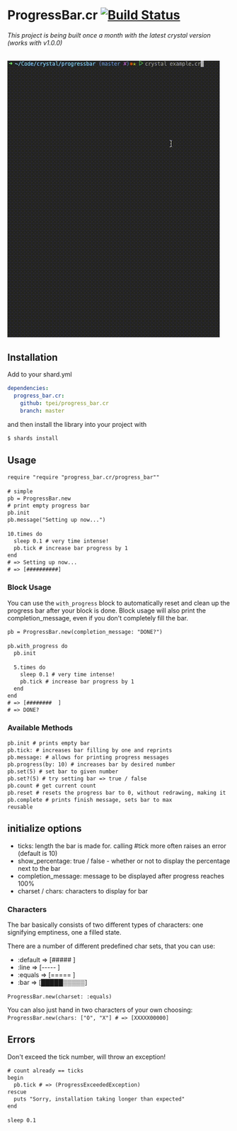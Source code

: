 # ProgressBar.cr [![Build Status](https://travis-ci.org/TPei/progress_bar.cr.svg?branch=master)](https://travis-ci.org/TPei/progress_bar.cr)

###### This project is being built once a month with the latest crystal version (works with v1.0.0)

![progress animation](https://github.com/tpei/progress_bar.cr/raw/master/demo.gif)

## Installation

Add to your shard.yml

```yaml
dependencies:
  progress_bar.cr:
    github: tpei/progress_bar.cr
    branch: master
```

and then install the library into your project with

```bash
$ shards install
```

## Usage

```crystal
require "require "progress_bar.cr/progress_bar""

# simple
pb = ProgressBar.new
# print empty progress bar
pb.init
pb.message("Setting up now...")

10.times do
  sleep 0.1 # very time intense!
  pb.tick # increase bar progress by 1
end
# => Setting up now...
# => [##########]
```

### Block Usage

You can use the `with_progress` block to automatically reset and clean
up the progress bar after your block is done.
Block usage will also print the completion_message, even if you don't
completely fill the bar.

```crystal
pb = ProgressBar.new(completion_message: "DONE?")

pb.with_progress do
  pb.init

  5.times do
    sleep 0.1 # very time intense!
    pb.tick # increase bar progress by 1
  end
end
# => [########  ]
# => DONE?
```

###  Available Methods
```crystal
pb.init # prints empty bar
pb.tick: # increases bar filling by one and reprints
pb.message: # allows for printing progress messages
pb.progress(by: 10) # increases bar by desired number
pb.set(5) # set bar to given number
pb.set?(5) # try setting bar => true / false
pb.count # get current count
pb.reset # resets the progress bar to 0, without redrawing, making it
pb.complete # prints finish message, sets bar to max
reusable
```

## initialize options

- ticks: length the bar is made for. calling #tick more often raises an
  error (default is 10)
- show_percentage: true / false - whether or not to display the
  percentage next to the bar
- completion_message: message to be displayed after progress reaches
  100%
- charset / chars: characters to display for bar

### Characters

The bar basically consists of two different types of characters: one
signifying emptiness, one a filled state.

There are a number of different predefined char sets, that you can use:
- :default => [#####     ]
- :line    => [-----     ]
- :equals  => [=====     ]
- :bar     => [█████▒▒▒▒▒]

`ProgressBar.new(charset: :equals)`

You can also just hand in two characters of your own choosing:
`ProgressBar.new(chars: ["O", "X"] # => [XXXXX00000]`

## Errors

Don't exceed the tick number, will throw an exception!

```crystal
# count already == ticks
begin
  pb.tick # => (ProgressExceededException)
rescue
  puts "Sorry, installation taking longer than expected"
end

sleep 0.1
```
